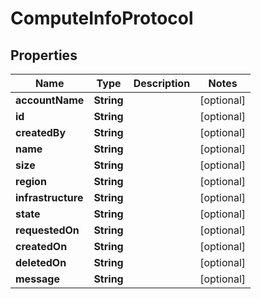 

# ComputeInfoProtocol

## Properties

Name | Type | Description | Notes
------------ | ------------- | ------------- | -------------
**accountName** | **String** |  |  [optional]
**id** | **String** |  |  [optional]
**createdBy** | **String** |  |  [optional]
**name** | **String** |  |  [optional]
**size** | **String** |  |  [optional]
**region** | **String** |  |  [optional]
**infrastructure** | **String** |  |  [optional]
**state** | **String** |  |  [optional]
**requestedOn** | **String** |  |  [optional]
**createdOn** | **String** |  |  [optional]
**deletedOn** | **String** |  |  [optional]
**message** | **String** |  |  [optional]



